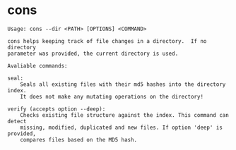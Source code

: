 cons
====

    Usage: cons --dir <PATH> [OPTIONS] <COMMAND>
    
    cons helps keeping track of file changes in a directory.  If no directory
    parameter was provided, the current directory is used.
    
    Avaliable commands:
    
    seal:
    	Seals all existing files with their md5 hashes into the directory index.
    	It does not make any mutating operations on the directory!
    
    verify (accepts option --deep):
    	Checks existing file structure against the index. This command can detect 
    	missing, modified, duplicated and new files. If option 'deep' is provided, 
    	compares files based on the MD5 hash.
